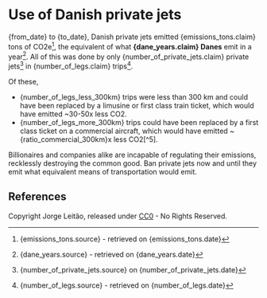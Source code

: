 # Use of Danish private jets

{from_date} to {to_date}, Danish private jets emitted
{emissions_tons.claim} tons of CO2e[^1], the equivalent of what **{dane_years.claim} Danes**
emit in a year[^2]. All of this was done by only {number_of_private_jets.claim} private jets[^3]
in {number_of_legs.claim} trips[^4].

Of these,
* {number_of_legs_less_300km} trips were less than 300 km and could have been replaced by
  a limusine or first class train ticket, which would have emitted ~30-50x less CO2.
* {number_of_legs_more_300km} trips could have been replaced by
  a first class ticket on a commercial aircraft, which would have emitted
  ~{ratio_commercial_300km}x less CO2[^5].

Billionaires and companies alike are incapable of regulating their emissions,
recklessly destroying the common good.
Ban private jets now and until they emit what equivalent means of transportation would emit.

## References

[^1]: {emissions_tons.source} - retrieved on {emissions_tons.date}
[^2]: {dane_years.source} - retrieved on {dane_years.date}
[^3]: {number_of_private_jets.source} on {number_of_private_jets.date}
[^4]: {number_of_legs.source} - retrieved on {number_of_legs.date}

Copyright Jorge Leitão, released under [CC0](https://creativecommons.org/public-domain/cc0/) - No Rights Reserved.
